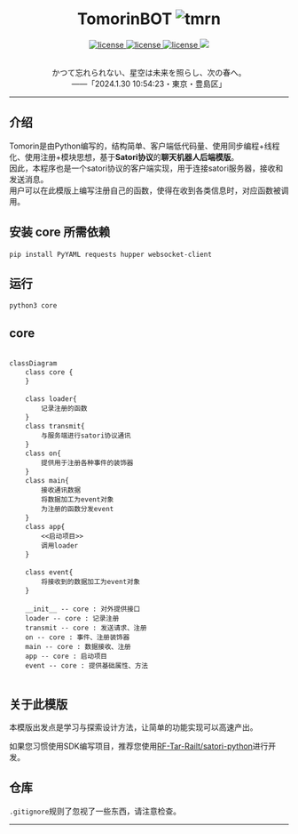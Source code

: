 


[//]: # (<h1 align="center"> TomorinBOT  <img src="./DemoProject2/register/example/eg.jpg" width="30" height="30" alt="tmrn"/> </div></h1>)
<h1 align="center"> TomorinBOT  <img src="http://q1.qlogo.cn/g?b=qq&nk=211134009&s=100" width="30" height="30" alt="tmrn"/> </div></h1>


<p align="center">

<a href="https://github.com/kumoSleeping/TomorinBot/blob/main/core/__init__.py#L8C1-L8C22">
    <img src="https://img.shields.io/badge/TomorinBOT%20v3-blue" alt="license">
  </a>

<a href="https://github.com/kumoSleeping/TomorinBot/blob/main/LICENSE">
    <img src="https://img.shields.io/github/license/kumoSleeping/TomorinBot" alt="license">
  </a>
<a href="https://www.python.org/">
    <img src="https://img.shields.io/badge/python-3.7+-blue?logo=python&logoColor=edb641" alt="license">
  </a>

  <a href="https://satori.js.org/zh-CN/">
    <img src="https://img.shields.io/badge/Satori-v1-black?style=social">
  </a>

</p>
<p align="center">
<br>  かつて忘れられない、星空は未来を照らし、次の春へ。
<br>
――「2024.1.30 10:54:23・東京・豊島区」
<br> 

***
## 介绍


Tomorin是由Python编写的，结构简单、客户端低代码量、使用同步编程+线程化、使用注册+模块思想，基于**Satori协议**的**聊天机器人后端模版**。     
因此，本程序也是一个satori协议的客户端实现，用于连接satori服务器，接收和发送消息。   
用户可以在此模版上编写注册自己的函数，使得在收到各类信息时，对应函数被调用。    

## 安装 core 所需依赖

```shell
pip install PyYAML requests hupper websocket-client
```

## 运行

```shell
python3 core
```

## core


```mermaid

classDiagram
    class core { 
    }

    class loader{
        记录注册的函数
    }
    class transmit{
        与服务端进行satori协议通讯
    }
    class on{
        提供用于注册各种事件的装饰器
    }
    class main{
        接收通讯数据
        将数据加工为event对象
        为注册的函数分发event
    }
    class app{
        <<启动项目>>
        调用loader
    }

    class event{
        将接收到的数据加工为event对象
    }

    __init__ -- core : 对外提供接口
    loader -- core : 记录注册
    transmit -- core : 发送请求、注册
    on -- core : 事件、注册装饰器
    main -- core : 数据接收、注册
    app -- core : 启动项目
    event -- core : 提供基础属性、方法


```





## 关于此模版
本模版出发点是学习与探索设计方法，让简单的功能实现可以高速产出。 


如果您习惯使用SDK编写项目，推荐您使用[RF-Tar-Railt/satori-python](https://github.com/RF-Tar-Railt/satori-python/releases/tag/v0.4.0)进行开发。

## 仓库
`.gitignore`规则了忽视了一些东西，请注意检查。


------



